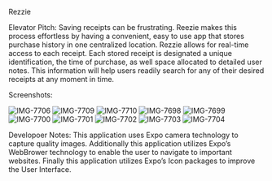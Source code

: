 Rezzie

Elevator Pitch:
Saving receipts can be frustrating. Reezie makes this process effortless by having a convenient, easy to use app that stores purchase history in one centralized location. Rezzie allows for real-time access to each receipt. Each stored receipt is designated a unique identification, the time of purchase, as well space allocated to detailed user notes. This information will help users readily search for any of their desired receipts at any moment in time. 

Screenshots:


![IMG-7706](https://user-images.githubusercontent.com/31777333/141425393-5237b216-15e1-4c6a-a17e-586f5026a5e4.PNG)
![IMG-7709](https://user-images.githubusercontent.com/31777333/141425394-5f722936-7a69-4e83-b679-c6b75fca7056.PNG)
![IMG-7710](https://user-images.githubusercontent.com/31777333/141425395-bcdaac97-b588-43d4-b7ec-6760b855550a.PNG)
![IMG-7698](https://user-images.githubusercontent.com/31777333/141425397-60bd6813-b496-4d1d-8ec2-bd718027dd83.PNG)
![IMG-7699](https://user-images.githubusercontent.com/31777333/141425398-f5a753ed-45c8-48be-bf4c-abf1cf1daa98.PNG)
![IMG-7700](https://user-images.githubusercontent.com/31777333/141425400-0aa2aa4d-3a8c-4a38-b99e-ea7873ecf6da.PNG)
![IMG-7701](https://user-images.githubusercontent.com/31777333/141425401-17eda6ee-2488-42ad-bc06-7bc7848ef208.PNG)
![IMG-7702](https://user-images.githubusercontent.com/31777333/141425403-e62e5124-28ec-4876-af8d-1b176d2b2828.PNG)
![IMG-7703](https://user-images.githubusercontent.com/31777333/141425404-ef7e4a79-6090-4f91-abba-f2c8f483785f.PNG)
![IMG-7704](https://user-images.githubusercontent.com/31777333/141425405-6533943c-0cd4-4329-9c19-274a02294b66.PNG)

Developoer Notes:
This application uses Expo camera technology to capture quality images. Additionally this application utilizes Expo’s WebBrower technology to enable the user to navigate to important websites. Finally this application utilizes Expo’s Icon packages to improve the User Interface.  
